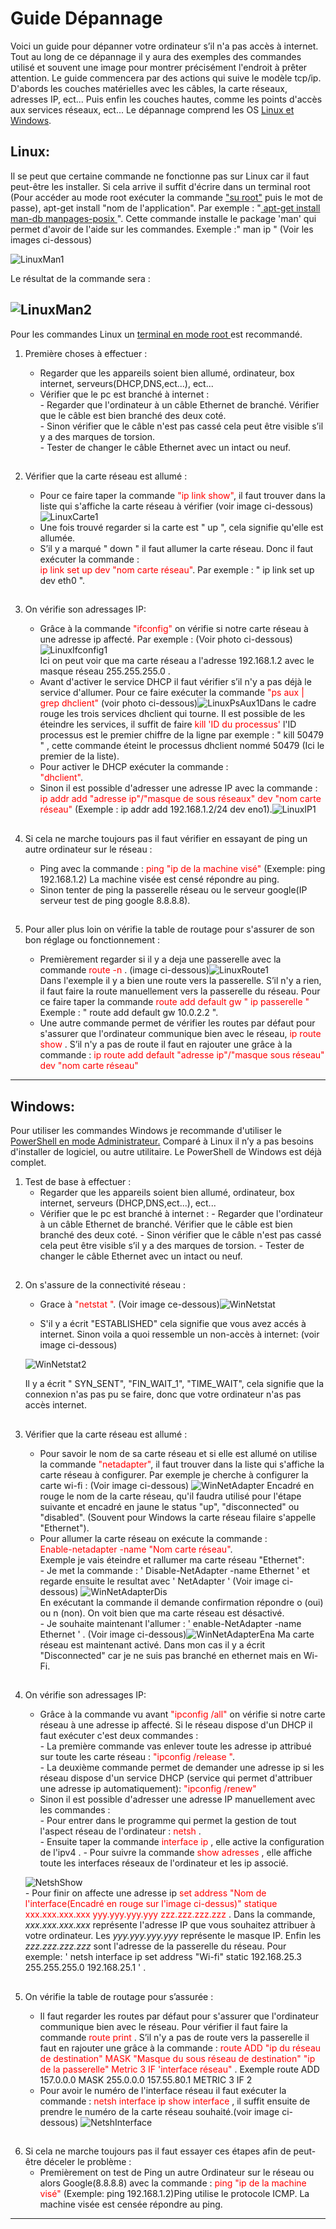 # Guide Dépannage

Voici un guide pour dépanner votre ordinateur s’il n'a pas accès à internet. Tout au long de ce dépannage il y aura des exemples des commandes utilisé et souvent une image pour montrer précisément l'endroit à prêter attention. Le guide commencera par des actions qui suive le modèle tcp/ip. D'abords les couches matérielles avec les câbles, la carte réseaux, adresses IP, ect... Puis enfin les couches hautes, comme les points d'accès aux services réseaux, ect... Le dépannage comprend les OS <ins> Linux et Windows</ins>. 

## Linux:   

Il se peut que certaine commande ne fonctionne pas sur Linux car il faut peut-être les installer. Si cela arrive il suffit d'écrire dans un terminal root (Pour accéder au mode root exécuter la commande <ins>"su root"</ins> puis le mot de passe), apt-get install "nom de l'application". Par exemple : "<ins> apt-get install man-db manpages-posix </ins>". Cette commande installe le package 'man' qui permet d'avoir de l'aide sur les commandes. Exemple :" man ip "   (Voir les images ci-dessous)

![LinuxMan1](https://github.com/IUT-Beziers/sae12-JulienAlleaume/blob/22d4b5c3861a24e3bd82d220d1a725fb9d3fca0c/Image/LinuxMan1.PNG)    

Le résultat de la commande sera :   

![LinuxMan2](https://github.com/IUT-Beziers/sae12-JulienAlleaume/blob/f6cf29d53a6b98f2b3c3768a32b72ee210d84bd4/Image/LinuxMan2.PNG)
---
Pour les commandes Linux un <ins>terminal en mode root </ins>est recommandé.

1.  Première choses à effectuer :   

    * Regarder que les appareils soient bien allumé, ordinateur, box internet, serveurs(DHCP,DNS,ect...), ect...
    * Vérifier que le pc est branché à internet :   
    *-* Regarder que l'ordinateur à un câble Ethernet de branché. Vérifier que le câble est bien branché des deux coté.  
    *-* Sinon vérifier que le câble n'est pas cassé cela peut être visible s’il y a des marques de torsion.   
    *-* Tester de changer le câble Ethernet avec un intact ou neuf.

##

2. Vérifier que la carte réseau est allumé :

   * Pour ce faire taper la commande <span style="color:red">"ip link show"</span>, il faut trouver dans la liste qui s'affiche la carte réseau à vérifier (voir image ci-dessous)![LinuxCarte1](https://github.com/IUT-Beziers/sae12-JulienAlleaume/blob/f6cf29d53a6b98f2b3c3768a32b72ee210d84bd4/Image/LinuxCarte.PNG)   
   * Une fois trouvé regarder si la carte est " up ", cela signifie qu'elle est allumée.
   * S’il y a marqué " down " il faut allumer la carte réseau. Donc il faut exécuter la commande :  
   <span style="color:red">ip link set up dev "nom carte réseau"</span>. Par exemple : " ip link set up dev eth0 ".  

##

3. On vérifie son adressages IP:  

    * Grâce à la commande <span style="color:red">"ifconfig"</span> on vérifie si notre carte réseau à une adresse ip affecté. Par exemple : (Voir photo ci-dessous)![LinuxIfconfig1](https://github.com/IUT-Beziers/sae12-JulienAlleaume/blob/f6cf29d53a6b98f2b3c3768a32b72ee210d84bd4/Image/LinuxIfconfig1.png)   
    Ici on peut voir que ma carte réseau a l'adresse 192.168.1.2 avec le masque réseau 255.255.255.0 .
    * Avant d'activer le service DHCP il faut vérifier s’il n'y a pas déjà le service d'allumer. Pour ce faire exécuter la commande <span style="color:red">"ps aux | grep dhclient"</span> (voir photo ci-dessous)![LinuxPsAux1](https://github.com/IUT-Beziers/sae12-JulienAlleaume/blob/f6cf29d53a6b98f2b3c3768a32b72ee210d84bd4/Image/LinuxPsAux1.png)Dans le cadre rouge les trois services dhclient qui tourne. Il est possible de les éteindre les services, il suffit de faire <span style="color:red">kill 'ID du processus'</span> l'ID processus est le premier chiffre de la ligne par exemple : " kill 50479 " , cette commande éteint le processus dhclient nommé 50479 (Ici le premier de la liste).
    * Pour activer le DHCP exécuter la commande :  
    <span style="color:red">"dhclient"</span>.   
    * Sinon il est possible d'adresser une adresse IP avec la commande :   
   <span style="color:red">ip addr add "adresse ip"/"masque de sous réseaux" dev "nom carte réseau"</span> (Exemple : ip addr add 192.168.1.2/24 dev eno1).![LinuxIP1](https://github.com/IUT-Beziers/sae12-JulienAlleaume/blob/f6cf29d53a6b98f2b3c3768a32b72ee210d84bd4/Image/LinuxIP1.PNG)  

##

4. Si cela ne marche toujours pas il faut vérifier en essayant de ping un autre ordinateur sur le réseau :

   * Ping avec la commande : <span style="color:red"> ping "ip de la machine visé" </span> (Exemple: ping 192.168.1.2) La machine visée est censé répondre au ping.
   * Sinon tenter de ping la passerelle réseau ou le serveur google(IP serveur test de ping google 8.8.8.8).

##

5. Pour aller plus loin on vérifie la table de routage pour s'assurer de son bon réglage ou fonctionnement : 

    * Premièrement regarder si il y a deja une passerelle avec la commande <span style="color:red"> route -n </span> . (image ci-dessous)![LinuxRoute1](https://github.com/IUT-Beziers/sae12-JulienAlleaume/blob/f6cf29d53a6b98f2b3c3768a32b72ee210d84bd4/Image/LinuxRoute1.png)    
    Dans l'exemple il y a bien une route vers la passerelle. S’il n'y a rien, il faut faire la route manuellement vers la passerelle du réseau. Pour ce faire taper la commande <span style="color:red"> route add default gw " ip passerelle " </span> Exemple : " route add default gw 10.0.2.2 ".
    * Une autre commande permet de vérifier les routes par défaut pour s'assurer que l'ordinateur communique bien avec le réseau, <span style="color:red"> ip route show  </span>. S’il n'y a pas de route il faut en rajouter une grâce à la commande :
    <span style="color:red">ip route add default "adresse ip"/"masque sous réseau" dev "nom carte réseau"</span>


---------
## Windows:

Pour utiliser les commandes Windows je recommande d'utiliser le <ins>PowerShell en mode Administrateur.</ins> Comparé à Linux il n’y a pas besoins d'installer de logiciel, ou autre utilitaire. Le PowerShell de Windows est déjà complet.

1.  Test de base à effectuer :
    * Regarder que les appareils soient bien allumé, ordinateur, box internet, serveurs (DHCP,DNS,ect...), ect...
    * Vérifier que le pc est branché à internet :
    *-* Regarder que l'ordinateur à un câble Ethernet de branché. Vérifier que le câble est bien branché des deux coté.
    *-* Sinon vérifier que le câble n'est pas cassé cela peut être visible s’il y a des marques de torsion.
    *-* Tester de changer le câble Ethernet avec un intact ou neuf.

##

2. On s'assure de la connectivité réseau :   

    * Grace à <span style="color:red">"netstat "</span>.   (Voir image ce-dessous)![WinNetstat](https://github.com/IUT-Beziers/sae12-JulienAlleaume/blob/f6cf29d53a6b98f2b3c3768a32b72ee210d84bd4/Image/WinNetstat.PNG)

  
    * S'il y a écrit "ESTABLISHED" cela signifie que vous avez accés à internet. Sinon voila a quoi ressemble un non-accès à internet: (voir image ci-dessous)
   
    ![WinNetstat2](https://github.com/IUT-Beziers/sae12-JulienAlleaume/blob/f6cf29d53a6b98f2b3c3768a32b72ee210d84bd4/Image/WinNetstat2.PNG)   
    
    Il y a écrit " SYN_SENT", "FIN_WAIT_1", "TIME_WAIT", cela signifie que la connexion n'as pas pu se faire, donc que votre ordinateur n'as pas accès internet.

##

3. Vérifier que la carte réseau est allumé :

   * Pour savoir le nom de sa carte réseau et si elle est allumé on utilise la commande <span style="color:red">"netadapter"</span>, il faut trouver dans la liste qui s'affiche la carte réseau à configurer. Par exemple je cherche à configurer la carte wi-fi : (Voir image ci-dessous) ![WinNetAdapter](https://github.com/IUT-Beziers/sae12-JulienAlleaume/blob/f6cf29d53a6b98f2b3c3768a32b72ee210d84bd4/Image/WinNetAdapter.PNG)    Encadré en rouge le nom de la carte réseau, qu'il faudra utilisé pour l'étape suivante et encadré en jaune le status "up", "disconnected" ou "disabled". (Souvent pour Windows la carte réseau filaire s'appelle "Ethernet").
   * Pour allumer la carte réseau on exécute la commande :  
   <span style="color:red">Enable-netadapter -name "Nom carte réseau"</span>.   
   Exemple je vais éteindre et rallumer ma carte réseau "Ethernet":   
   *-* Je met la commande : ' Disable-NetAdapter -name Ethernet ' et regarde ensuite le resultat avec ' NetAdapter ' (Voir image ci-dessous) ![WinNetAdapterDis](https://github.com/IUT-Beziers/sae12-JulienAlleaume/blob/f6cf29d53a6b98f2b3c3768a32b72ee210d84bd4/Image/WinNetAdapterDis.PNG)     
    En exécutant la commande il demande confirmation répondre o (oui) ou n (non). On voit bien que ma carte réseau est désactivé.   
    *-* Je souhaite maintenant l'allumer : ' enable-NetAdapter -name Ethernet ' . (Voir image ci-dessous)![WinNetAdapterEna](https://github.com/IUT-Beziers/sae12-JulienAlleaume/blob/f6cf29d53a6b98f2b3c3768a32b72ee210d84bd4/Image/WinNetAdapterEna.PNG)   Ma carte réseau est maintenant activé. Dans mon cas il y a écrit "Disconnected" car je ne suis pas branché en ethernet mais en Wi-Fi.

##

4. On vérifie son adressages IP:  

    * Grâce à la commande vu avant <span style="color:red">"ipconfig /all"</span> on vérifie si notre carte réseau à une adresse ip affecté. Si le réseau dispose d'un DHCP il faut exécuter c'est deux commandes :   
    *-* La première commande vas enlever toute les adresse ip attribué sur toute les carte réseau : <span style="color:red">"ipconfig /release "</span>.   
    *-* La deuxième commande permet de demander une adresse ip si les réseau dispose d'un service DHCP (service qui permet d'attribuer une adresse ip automatiquement):
    <span style="color:red">"ipconfig /renew"</span>   
    * Sinon il est possible d'adresser une adresse IP manuellement avec les commandes :   
    *-* Pour entrer dans le programme qui permet la gestion de tout l'aspect réseau de l'ordinateur :
    <span style="color:red">netsh</span> .   
    *-* Ensuite taper la commande <span style="color:red">interface ip</span> , elle active la configuration de l'ipv4 . 
    *-* Pour suivre la commande <span style="color:red">show adresses</span> , elle affiche toute les interfaces réseaux de l'ordinateur et les ip associé.
    
    ![NetshShow](https://github.com/IUT-Beziers/sae12-JulienAlleaume/blob/f6cf29d53a6b98f2b3c3768a32b72ee210d84bd4/Image/NetshShow1.PNG)   
    *-* Pour finir on affecte une adresse ip <span style="color:red"> set address "Nom de l'interface(Encadré en rouge sur l'image ci-dessus)" statique xxx.xxx.xxx.xxx             yyy.yyy.yyy.yyy zzz.zzz.zzz.zzz</span> . Dans la commande, *xxx.xxx.xxx.xxx* représente l'adresse IP que vous souhaitez attribuer à votre ordinateur. Les *yyy.yyy.yyy.yyy*     représente le masque IP. Enfin les *zzz.zzz.zzz.zzz* sont l'adresse de la passerelle du réseau. Pour exemple: ' netsh interface ip set address "Wi-fi" static 192.168.25.3       255.255.255.0 192.168.25.1 ' .

##

5. On vérifie la table de routage pour s’assurée :  

    * Il faut regarder les routes par défaut pour s'assurer que l'ordinateur communique bien avec le réseau. Pour vérifier il faut faire la commande<span style="color:red"> route print  </span>. S’il n'y a pas de route vers la passerelle il faut en rajouter une grâce à la commande :
    <span style="color:red">route ADD "ip du réseau de destination" MASK "Masque du sous réseau de  destination"  "ip de la passerelle" Metric 3 IF  'interface réseau"  </span>. Exemple route ADD 157.0.0.0 MASK 255.0.0.0  157.55.80.1 METRIC 3 IF 2   
    * Pour avoir le numéro de l'interface réseau il faut exécuter la commande : <span style="color:red"> netsh interface ip show interface </span>, il suffit ensuite de prendre le numéro de la carte réseau souhaité.(voir image ci-dessous) ![NetshInterface](https://github.com/IUT-Beziers/sae12-JulienAlleaume/blob/f6cf29d53a6b98f2b3c3768a32b72ee210d84bd4/Image/NetshInterface1.PNG)   
  
##

6. Si cela ne marche toujours pas il faut essayer ces étapes afin de peut-être déceler le problème :
   * Premièrement on test de Ping un autre Ordinateur sur le réseau ou alors Google(8.8.8.8) avec la commande : <span style="color:red"> ping "ip de la machine visé" </span> (Exemple: ping 192.168.1.2)Ping utilise le protocole ICMP. La machine visée est censée répondre au ping.    


-----



  

